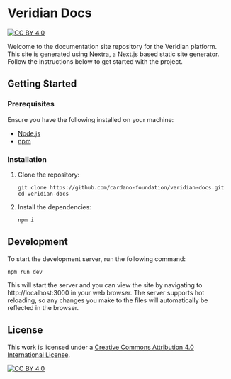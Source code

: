 # Veridian Docs 

[![CC BY 4.0][cc-by-shield]][cc-by]


Welcome to the documentation site repository for the Veridian platform.
This site is generated using [Nextra](https://nextra.site/), a Next.js based static site generator.
Follow the instructions below to get started with the project.

## Getting Started

### Prerequisites

Ensure you have the following installed on your machine:

- [Node.js](https://nodejs.org/)
- [npm](https://www.npmjs.com/)

### Installation

1. Clone the repository:

   ```console
   git clone https://github.com/cardano-foundation/veridian-docs.git
   cd veridian-docs
   ```

2. Install the dependencies:
   ```console
   npm i
   ```

## Development

To start the development server, run the following command:

```console
npm run dev
```

This will start the server and you can view the site by navigating to http://localhost:3000 in your web browser.
The server supports hot reloading, so any changes you make to the files will automatically be reflected in the browser.


## License

This work is licensed under a
[Creative Commons Attribution 4.0 International License][cc-by].

[![CC BY 4.0][cc-by-image]][cc-by]

[cc-by]: http://creativecommons.org/licenses/by/4.0/
[cc-by-image]: https://i.creativecommons.org/l/by/4.0/88x31.png
[cc-by-shield]: https://img.shields.io/badge/License-CC%20BY%204.0-lightgrey.svg